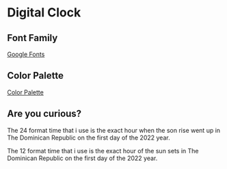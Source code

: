 # Digital Clock

## Font Family

[Google Fonts](https://fonts.google.com/share?selection.family=Roboto%20Mono:wght@100)

## Color Palette

[Color Palette](https://coolors.co/4d9de0-e15554-e1bc29-3bb273-7768ae)

## Are you curious?

The 24 format time that i use is the exact hour when the son rise went up in The Dominican Republic on the first day of the 2022 year.

The 12 format time that i use is the exact hour of the sun sets in The Dominican Republic on the first day of the 2022 year.
